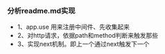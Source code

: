 ### 分析readme.md实现

- 1、app.use 用来注册中间件、先收集起来
- 2、对http请求，依据path和method判断来触发那些
- 3、实现next机制。即上一个通过next触发下一个